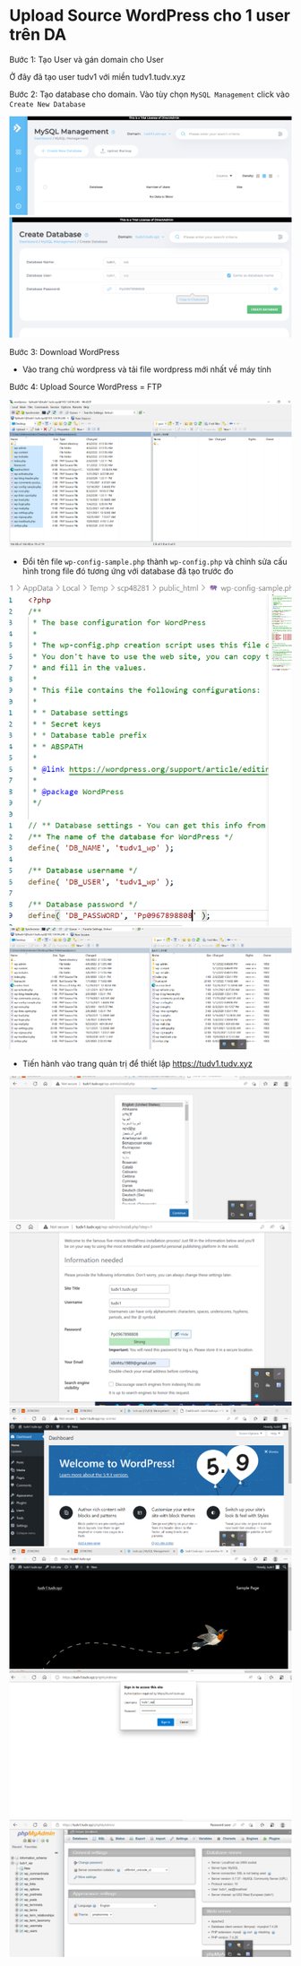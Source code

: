 # Upload Source WordPress cho 1 user trên DA
Bước 1: Tạo User và gán domain cho User

Ở đây đã tạo user tudv1 với miền tudv1.tudv.xyz

Bước 2: Tạo database cho domain. Vào tùy chọn `MySQL Management` click vào `Create New Database`




<img src="imgservices/409.png">


<img src="imgservices/410.png">



Bước 3: Download WordPress 
- Vào trang chủ wordpress và tải file wordpress mới nhất  về máy tính



Bước 4: Upload Source WordPress = FTP


<img src="imgservices/411.png">


- Đổi tên file `wp-config-sample.php` thành `wp-config.php` và chỉnh sửa cấu hình trong file đó tương ứng với database đã tạo trước đo


<img src="imgservices/412.png">

<img src="imgservices/413.png">

- Tiến hành vào trang quản trị để thiết lập https://tudv1.tudv.xyz

<img src="imgservices/414.png">

<img src="imgservices/415.png">

<img src="imgservices/416.png">

<img src="imgservices/417.png">

<img src="imgservices/418.png">

<img src="imgservices/419.png">